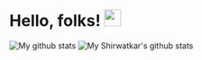 # Hello, folks! <img src="https://raw.githubusercontent.com/MartinHeinz/MartinHeinz/master/wave.gif" width="30px">

<!--
**AdityaWadichar/AdityaWadichar** is a ✨ _special_ ✨ repository because its `README.md` (this file) appears on your GitHub profile.

Here are some ideas to get you started:

- 🔭 I’m currently working on ...
- 🌱 I’m currently learning ...
- 👯 I’m looking to collaborate on ...
- 🤔 I’m looking for help with ...
- 💬 Ask me about ...
- 📫 How to reach me: ...
- 😄 Pronouns: ...
- ⚡ Fun fact: ...
-->

![My github stats](https://github-readme-stats.vercel.app/api?username=AdityaWadichar&show_icons=true)
![My Shirwatkar's github stats](https://github-readme-stats.vercel.app/api/top-langs/?username=AdityaWadichar&layout=compact)
